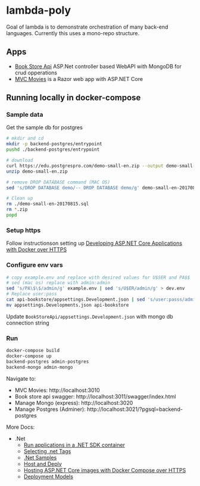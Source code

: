 # lambda-poly

Goal of lambda is to demonstrate orchestration of many back-end languages. Currently this uses a mono-repo structure.

## Apps
- [Book Store Api](./api-bookstore/) ASP.Net controller based WebAPI with MongoDB for crud opperations
- [MVC Movies](./MvcMovie/) is a Razor web app with ASP.NET Core


## Running locally in docker-compose

### Sample data

Get the sample db for postgres
``` sh
# mkdir and cd
mkdir -p backend-postgres/entrypoint
pushd ./backend-postgres/entrypoint

# download
curl https://edu.postgrespro.com/demo-small-en.zip --output demo-small-en.zip
unzip demo-small-en.zip

# remove DROP DATABASE command (MAC OS)
sed 's/DROP DATABASE demo/-- DROP DATABASE demo/g' demo-small-en-20170815.sql > demo-small-en.sql

# Clean up
rm ./demo-small-en-20170815.sql
rm *.zip
popd
```

### Setup https
Follow instructionson setting up [Developing ASP.NET Core Applications with Docker over HTTPS](https://github.com/dotnet/dotnet-docker/blob/f9627bd9a7f0ebd4e5ab37fe0bc807b9dab086c2/samples/run-aspnetcore-https-development.md#developing-aspnet-core-applications-with-docker-over-https)

### Configure env vars
``` sh
# copy example.env and replace with desired values for U$SER and PA$$
# sed (mac os) replace with admin:admin
sed 's/PA\$\$/admin/g' example.env | sed 's/U$ER/admin/g' > dev.env
# Replace user:pass
cat api-bookstore/appsettings.Development.json | sed 's/user:passs/admin:admin/g' > appsettings.Developments.json 
mv appsettings.Developments.json api-bookstore
```
Update `BookStoreApi/appsettings.Development.json` with mongo db connection string

### Run

``` sh
docker-compose build
docker-compose up
backend-postgres admin-postgres
backend-mongo admin-mongo
```

Navigate to:
- MVC Movies: http://localhost:3010
- Book store api swagger: http://localhost:3011/swagger/index.html
- Manage Mongo (express): http://localhost:3020
- Manage Postgres (Adminer): http://localhost:3021/?pgsql=backend-postgres

More Docs:
- .Net
  - [Run applications in a .NET SDK container](https://github.com/dotnet/dotnet-docker/blob/main/samples/run-in-sdk-container.md)
  - [Selecting .net Tags](https://github.com/dotnet/dotnet-docker/blob/f9627bd9a7f0ebd4e5ab37fe0bc807b9dab086c2/samples/selecting-tags.md)
  - [.Net Samples](https://github.com/dotnet/dotnet-docker/tree/f9627bd9a7f0ebd4e5ab37fe0bc807b9dab086c2/samples/dotnetapp)
  - [Host and Deply](https://learn.microsoft.com/en-us/aspnet/core/host-and-deploy/?view=aspnetcore-7.0)
  - [Hosting ASP.NET Core images with Docker Compose over HTTPS](https://learn.microsoft.com/en-us/aspnet/core/security/docker-compose-https?view=aspnetcore-7.0)
  - [Deployment Models](https://learn.microsoft.com/en-us/dotnet/core/deploying/?view=vs-2022)